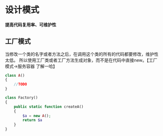 # 设计模式
#### 提高代码复用率、可维护性

## 工厂模式
当修改一个类的名字或者方法之后，在调用这个类的所有的代码都要修改，维护性太低。
所以使用工厂类或者工厂方法生成对象，而不是在代码中直接new。【工厂模式->服务容器 了解一哈】

```php
class A()
{
    //TODO
}

class Factory()
{
    public static function createA()
    {
        $a = new A();
        return $a
    }
}
   
```

